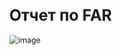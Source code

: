 # Отчет по FAR

![image](https://github.com/akreminsky/python/assets/146972211/7bcc8963-f9be-4cca-b7fe-f6b2a07ec748)


